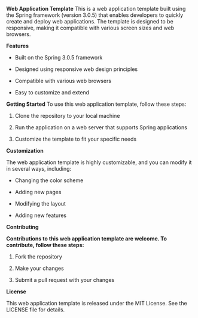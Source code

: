 **Web Application Template**
This is a web application template built using the Spring framework (version 3.0.5) that enables developers to quickly create and deploy web applications. The template is designed to be responsive, making it compatible with various screen sizes and web browsers.

**Features**

- Built on the Spring 3.0.5 framework

- Designed using responsive web design principles

- Compatible with various web browsers

- Easy to customize and extend


**Getting Started**
To use this web application template, follow these steps:


1) Clone the repository to your local machine

2) Run the application on a web server that supports Spring applications

3) Customize the template to fit your specific needs


**Customization**

The web application template is highly customizable, and you can modify it in several ways, including:

- Changing the color scheme

- Adding new pages

- Modifying the layout

- Adding new features

**Contributing**

**Contributions to this web application template are welcome. To contribute, follow these steps:**

1) Fork the repository

2) Make your changes

3) Submit a pull request with your changes



**License**

This web application template is released under the MIT License. See the LICENSE file for details.
